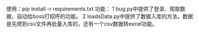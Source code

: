 使用：pip install -r requirements.txt
功能：
1 bug.py中提供了登录、爬取数据、自动给boss打招呼的功能。
2 loadsData.py中提供了数据入库的方法，数据是先爬到csv文件再批量入库的，还有一个csv数据转excel功能。
